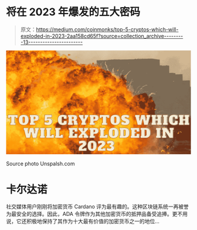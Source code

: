 # 将在 2023 年爆发的五大密码

> 原文：<https://medium.com/coinmonks/top-5-cryptos-which-will-exploded-in-2023-2aa158cd65f?source=collection_archive---------13----------------------->

![](img/2ca7cbe032efd909e29326cc5b037163.png)

Source photo Unspalsh.com

# 卡尔达诺

社交媒体用户刚刚将加密货币 Cardano 评为最有趣的。这种区块链系统一再被誉为最安全的选择。因此，ADA 令牌作为其他加密货币的抵押品备受追捧。更不用说，它还积极地保持了其作为十大最有价值的加密货币之一的地位…